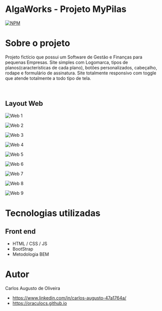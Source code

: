 # AlgaWorks - Projeto MyPilas
[![NPM](https://img.shields.io/npm/l/react)](https://github.com/oraculocs/projeto-front-html-css-BEM/blob/master/LICENSE) 

# Sobre o projeto

Projeto fictício que possui um Software de Gestão e Finanças para pequenas Empresas. Site simples com Logomarca, tipos de planos(características de cada plano), botões personalizados,
cabeçalho, rodape e formulário de assinatura. Site totalmente responsivo com toggle que atende totalmente a todo tipo de tela. 

<br/>

## Layout Web

![Web 1](https://github.com/oraculocs/assets/blob/master/MyPilas/cabecalho.JPG)

![Web 2](https://github.com/oraculocs/assets/blob/master/MyPilas/depoimento.JPG)

![Web 3](https://github.com/oraculocs/assets/blob/master/MyPilas/plano-rodape.JPG)

![Web 4](https://github.com/oraculocs/assets/blob/master/MyPilas/formResponsivo.JPG)

![Web 5](https://github.com/oraculocs/assets/blob/master/MyPilas/formResponsivo2.JPG)

![Web 6](https://github.com/oraculocs/assets/blob/master/MyPilas/formulario.JPG)

![Web 7](https://github.com/oraculocs/assets/blob/master/MyPilas/planosResponsivo.JPG)

![Web 8](https://github.com/oraculocs/assets/blob/master/MyPilas/toggleOn.JPG)

![Web 9](https://github.com/oraculocs/assets/blob/master/MyPilas/toggleOff.JPG)


# Tecnologias utilizadas
## Front end
- HTML / CSS / JS
- BootStrap 
- Metodologia BEM

# Autor

Carlos Augusto de Oliveira
- https://www.linkedin.com/in/carlos-augusto-47a1764a/
- https://oraculocs.github.io


